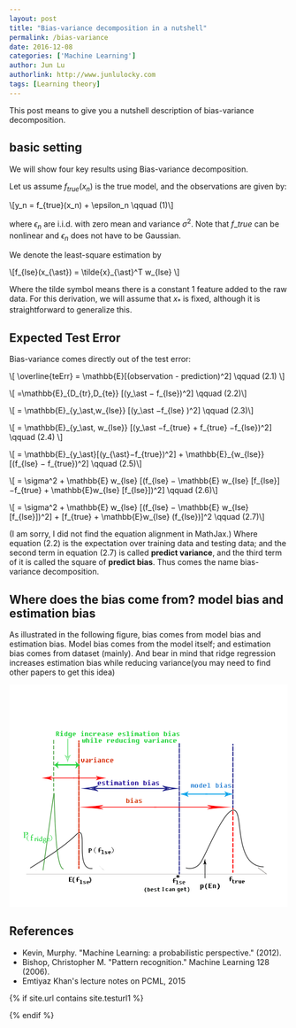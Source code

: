 ```yaml
---
layout: post
title: "Bias-variance decomposition in a nutshell"
permalink: /bias-variance
date: 2016-12-08
categories: ['Machine Learning']
author: Jun Lu
authorlink: http://www.junlulocky.com
tags: [Learning theory]
---
```

This post means to give you a nutshell description of bias-variance decomposition.

## basic setting
We will show four key results using Bias-variance decomposition. 

Let us assume $f_{true}(x_n)$ is the true model, and the observations are given by:

\\[y_n = f_{true}(x_n) + \epsilon_n \qquad (1)\\]

where $\epsilon_n$ are i.i.d. with zero mean and variance $\sigma^2$. Note that $f\_{true}$ can be nonlinear and $\epsilon_n$ does not have to be Gaussian.

We denote the least-square estimation by 

\\[f_{lse}(x_{\ast}) = \tilde{x}_{\ast}^T w\_{lse} \\] 

Where the tilde symbol means there is a constant 1 feature added to the raw data. For this derivation, we will assume that $x_{\ast}$ is fixed, although it is straightforward to generalize this.  

## Expected Test Error
Bias-variance comes directly out of the test error:

\\[ \overline{teErr} = \mathbb{E}[(observation - prediction)^2] \qquad (2.1) \\]

\\[   =\mathbb{E}\_{D\_{tr},D\_{te}} [(y\_\ast − f\_{lse})^2] \qquad (2.2)\\]

\\[   = \mathbb{E}\_{y\_\ast,w\_{lse}} [(y\_\ast −f\_{lse} )^2] \qquad (2.3)\\]

\\[ = \mathbb{E}\_{y\_\ast, w\_{lse}} [(y\_\ast −f\_{true} + f\_{true} −f\_{lse})^2]  \qquad (2.4) \\]

\\[ = \mathbb{E}\_{y\_\ast}[(y\_{\ast}−f\_{true})^2] + \mathbb{E}\_{w\_{lse}} [(f\_{lse} − f\_{true})^2] \qquad (2.5)\\]

\\[ = \sigma^2 + \mathbb{E} w\_{lse} [(f\_{lse} − \mathbb{E} w\_{lse} [f\_{lse}] −f\_{true} + \mathbb{E}w\_{lse} [f\_{lse}])^2]  \qquad (2.6)\\]

\\[ = \sigma^2 + \mathbb{E} w\_{lse} [(f\_{lse} − \mathbb{E} w\_{lse} [f\_{lse}])^2] +  [f\_{true} + \mathbb{E}w\_{lse} (f\_{lse})]^2  \qquad (2.7)\\]

(I am sorry, I did not find the equation alignment in MathJax.) Where equation (2.2) is the expectation over training data and testing data; and the second term in equation (2.7) is called **predict variance**, and the third term of it is called the square of **predict bias**. Thus comes the name bias-variance decomposition.


## Where does the bias come from? model bias and estimation bias 
As illustrated in the following figure, bias comes from model bias and estimation bias. Model bias comes from the model itself; and estimation bias comes from dataset (mainly). And bear in mind that ridge regression increases estimation bias while reducing variance(you may need to find other papers to get this idea)

![Where does bias come from?](/assets/imgblog/bias-variance.png)


## References
- Kevin, Murphy. "Machine Learning: a probabilistic perspective." (2012).
- Bishop, Christopher M. "Pattern recognition." Machine Learning 128 (2006).
- Emtiyaz Khan's lecture notes on PCML, 2015

{% if site.url contains site.testurl1 %}
<div style="display:none;">
<a href="https://clustrmaps.com/site/17ajv" title="Visit tracker"><img src="//www.clustrmaps.com/map_v2.png?d=PV6kH5NpVrDYOmzTWkD6yWxiKu9I4hssL2eZJ8y5qLM&cl=ffffff"></a>
</div>
{% endif %}


